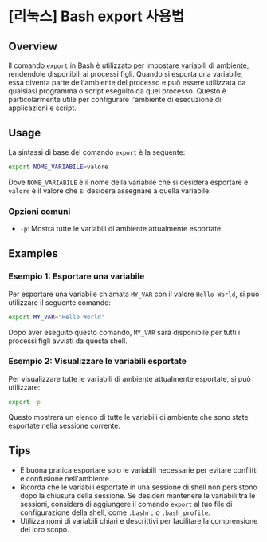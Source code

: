 # [리눅스] Bash export 사용법

## Overview
Il comando `export` in Bash è utilizzato per impostare variabili di ambiente, rendendole disponibili ai processi figli. Quando si esporta una variabile, essa diventa parte dell'ambiente del processo e può essere utilizzata da qualsiasi programma o script eseguito da quel processo. Questo è particolarmente utile per configurare l'ambiente di esecuzione di applicazioni e script.

## Usage
La sintassi di base del comando `export` è la seguente:

```bash
export NOME_VARIABILE=valore
```

Dove `NOME_VARIABILE` è il nome della variabile che si desidera esportare e `valore` è il valore che si desidera assegnare a quella variabile. 

### Opzioni comuni
- `-p`: Mostra tutte le variabili di ambiente attualmente esportate.
  
## Examples
### Esempio 1: Esportare una variabile
Per esportare una variabile chiamata `MY_VAR` con il valore `Hello World`, si può utilizzare il seguente comando:

```bash
export MY_VAR="Hello World"
```

Dopo aver eseguito questo comando, `MY_VAR` sarà disponibile per tutti i processi figli avviati da questa shell.

### Esempio 2: Visualizzare le variabili esportate
Per visualizzare tutte le variabili di ambiente attualmente esportate, si può utilizzare:

```bash
export -p
```

Questo mostrerà un elenco di tutte le variabili di ambiente che sono state esportate nella sessione corrente.

## Tips
- È buona pratica esportare solo le variabili necessarie per evitare conflitti e confusione nell'ambiente.
- Ricorda che le variabili esportate in una sessione di shell non persistono dopo la chiusura della sessione. Se desideri mantenere le variabili tra le sessioni, considera di aggiungere il comando `export` al tuo file di configurazione della shell, come `.bashrc` o `.bash_profile`.
- Utilizza nomi di variabili chiari e descrittivi per facilitare la comprensione del loro scopo.